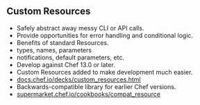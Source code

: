 ## Custom Resources

* Safely abstract away messy CLI or API calls.
* Provide opportunities for error handling and conditional logic.
* Benefits of standard Resources.
 * types, names, parameters
 * notifications, default parameters, etc.
* Develop against Chef 13.0 or later.
* Custom Resources added to make development much easier.
 * [docs.chef.io/decks/custom_resources.html](https://docs.chef.io/decks/custom_resources.html)
* Backwards-compatible library for earlier Chef versions.
 * [supermarket.chef.io/cookbooks/compat_resource](https://supermarket.chef.io/cookbooks/compat_resource)
